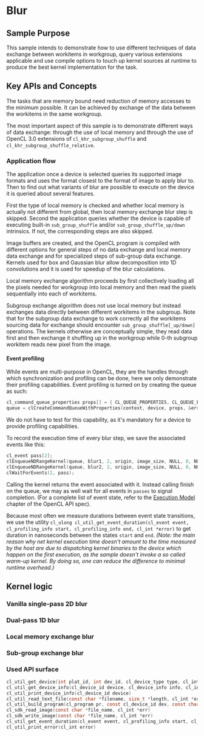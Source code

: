 # Blur

## Sample Purpose

This sample intends to demonstrate how to use different techniques of data exchange between workitems in workgroup, query various extensions applicable and use compile options to touch up kernel sources at runtime to produce the best kernel implementation for the task.

## Key APIs and Concepts

The tasks that are memory bound need reduction of memory accesses to the minimum possible. It can be achieved by exchange of the data between the workitems in the same workgroup.

The most important aspect of this sample is to demonstrate different ways of data exchange: through the use of local memory and through the use of OpenCL 3.0 extensions of `cl_khr_subgroup_shuffle` and `cl_khr_subgroup_shuffle_relative`.

### Application flow

The application once a device is selected queries its supported image formats and uses the format closest to the format of image to apply blur to. Then to find out what variants of blur are possible to execute on the device it is queried about several features.

First the type of local memory is checked and whether local memory is actually not different from global, then local memory exchange blur step is skipped. Second the application queries whether the device is capable of executing built-in `sub_group_shuffle` and/or `sub_group_shuffle_up/down` intrinsics. If not, the corresponding steps are also skipped.

Image buffers are created, and the OpenCL program is compiled with different options for general steps of no data exchange and local memory data exchange and for specialized steps of sub-group data exchange. Kernels used for box and Gaussian blur allow decomposition into 1D convolutions and it is used for speedup of the blur calculations.

Local memory exchange algorithm proceeds by first collectively loading all the pixels needed for workgroup into local memory and then read the pixels sequentially into each of workitems.

Subgroup exchange algorithm does not use local memory but instead exchanges data directly between different workitems in the subgroup. Note that for the subgroup data exchange to work correctly all the workitems sourcing data for exchange should encounter `sub_group_shuffle[_up/down]` operations. The kernels otherwise are conceptually simple, they read data first and then exchange it shuffling up in the workgroup while 0-th subgroup workitem reads new pixel from the image.

#### Event profiling

While events are multi-purpose in OpenCL, they are the handles through which synchronization and profiling can be done, here we only demonstrate their profiling capabilities. Event profiling is turned on by creating the queue as such:
```c
cl_command_queue_properties props[] = { CL_QUEUE_PROPERTIES, CL_QUEUE_PROFILING_ENABLE, 0 };
queue = clCreateCommandQueueWithProperties(context, device, props, &error);
```
We do not have to test for this capability, as it's mandatory for a device to provide profiling capabilities.

To record the execution time of every blur step, we save the associated events like this:
```c
cl_event pass[2];
clEnqueueNDRangeKernel(queue, blur1, 2, origin, image_size, NULL, 0, NULL, pass + 0);
clEnqueueNDRangeKernel(queue, blur2, 2, origin, image_size, NULL, 0, NULL, pass + 1);
clWaitForEvents(2, pass);
```
Calling the kernel returns the event associated with it. Instead calling finish on the queue, we may as well wait for all events in `passes` to signal completion. (For a complete list of event state, refer to the [Execution Model](https://www.khronos.org/registry/OpenCL/specs/3.0-unified/html/OpenCL_API.html#_execution_model) chapter of the OpenCL API spec).

Because most often we measure durations between event state transitions, we use the utility `cl_ulong cl_util_get_event_duration(cl_event event, cl_profiling_info start, cl_profiling_info end, cl_int *error)` to get duration in nanoseconds between the states `start` and `end`.
_(Note: the main reason why net kernel execution time doesn't amount to the time measured by the host are due to dispatching kernel binaries to the device which happen on the first execution, as the sample doesn't invoke a so called warm-up kernel. By doing so, one can reduce the difference to minimal runtime overhead.)_

## Kernel logic

### Vanilla single-pass 2D blur

### Dual-pass 1D blur

### Local memory exchange blur

### Sub-group exchange blur

### Used API surface

```c
cl_util_get_device(int plat_id, int dev_id, cl_device_type type, cl_int *error)
cl_util_get_device_info(cl_device_id device, cl_device_info info, cl_int *error)
cl_util_print_device_info(cl_device_id device)
cl_util_read_text_file(const char *filename, size_t *length, cl_int *error)
cl_util_build_program(cl_program pr, const cl_device_id dev, const char *opt)
cl_sdk_read_image(const char *file_name, cl_int *err)
cl_sdk_write_image(const char *file_name, cl_int *err)
cl_util_get_event_duration(cl_event event, cl_profiling_info start, cl_profiling_info end, cl_int *error)
cl_util_print_error(cl_int error)
```
